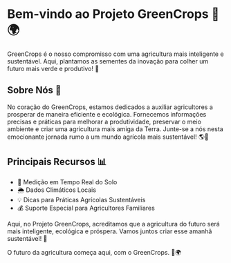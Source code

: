 # Bem-vindo ao Projeto GreenCrops 🌱🌍

GreenCrops é o nosso compromisso com uma agricultura mais inteligente e sustentável. Aqui, plantamos as sementes da inovação para colher um futuro mais verde e produtivo! 🌿

## Sobre Nós 🚜

No coração do GreenCrops, estamos dedicados a auxiliar agricultores a prosperar de maneira eficiente e ecológica. Fornecemos informações precisas e práticas para melhorar a produtividade, preservar o meio ambiente e criar uma agricultura mais amiga da Terra. Junte-se a nós nesta emocionante jornada rumo a um mundo agrícola mais sustentável! 🌎🌾

## Principais Recursos 📊

- 🌱 Medição em Tempo Real do Solo
- 🌦️ Dados Climáticos Locais
- 💡 Dicas para Práticas Agrícolas Sustentáveis
- 💰 Suporte Especial para Agricultores Familiares

Aqui, no Projeto GreenCrops, acreditamos que a agricultura do futuro será mais inteligente, ecológica e próspera. Vamos juntos criar esse amanhã sustentável! 🌟

O futuro da agricultura começa aqui, com o GreenCrops. 🌱🌍
 

